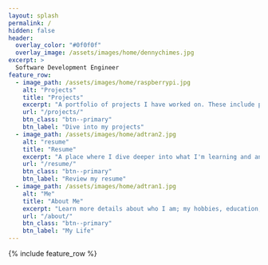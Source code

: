 ```yaml
---
layout: splash
permalink: /
hidden: false
header:
  overlay_color: "#0f0f0f"
  overlay_image: /assets/images/home/dennychimes.jpg
excerpt: >
  Software Development Engineer 
feature_row:
  - image_path: /assets/images/home/raspberrypi.jpg
    alt: "Projects"
    title: "Projects"
    excerpt: "A portfolio of projects I have worked on. These include projects like machine learning, LLMs, and Unity games."
    url: "/projects/"
    btn_class: "btn--primary"
    btn_label: "Dive into my projects"
  - image_path: /assets/images/home/adtran2.jpg
    alt: "resume"
    title: "Resume"
    excerpt: "A place where I dive deeper into what I'm learning and any updates on my projects."
    url: "/resume/"
    btn_class: "btn--primary"
    btn_label: "Review my resume"
  - image_path: /assets/images/home/adtran1.jpg
    alt: "Me"
    title: "About Me"
    excerpt: "Learn more details about who I am; my hobbies, education, and background. Also where you can gather my contact information."
    url: "/about/"
    btn_class: "btn--primary"
    btn_label: "My Life"      
---
```


{% include feature_row %}
